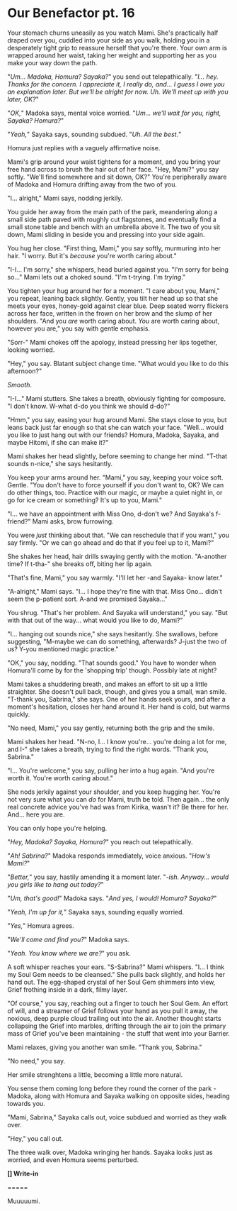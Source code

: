 # Our Benefactor pt. 16

Your stomach churns uneasily as you watch Mami. She's practically half draped over you, cuddled into your side as you walk, holding you in a desperately tight grip to reassure herself that you're there. Your own arm is wrapped around her waist, taking her weight and supporting her as you make your way down the path.

"*Um... Madoka, Homura? Sayaka?*" you send out telepathically. "*I... hey. Thanks for the concern. I appreciate it, I really do, and... I guess I owe you an explanation later. But we'll be alright for now. Uh. We'll meet up with you later, OK?*"

"*OK,*" Madoka says, mental voice worried. "*Um... we'll wait for you, right, Sayaka? Homura?*"

"*Yeah,*" Sayaka says, sounding subdued. "*Uh. All the best.*"

Homura just replies with a vaguely affirmative noise.

Mami's grip around your waist tightens for a moment, and you bring your free hand across to brush the hair out of her face. "Hey, Mami?" you say softly. "We'll find somewhere and sit down, OK?" You're peripherally aware of Madoka and Homura drifting away from the two of you.

"I... alright," Mami says, nodding jerkily.

You guide her away from the main path of the park, meandering along a small side path paved with roughly cut flagstones, and eventually find a small stone table and bench with an umbrella above it. The two of you sit down, Mami sliding in beside you and pressing into your side again.

You hug her close. "First thing, Mami," you say softly, murmuring into her hair. "I worry. But it's *because* you're worth caring about."

"I-I... I'm sorry," she whispers, head buried against you. "I'm sorry for being so..." Mami lets out a choked sound. "I'm t-trying. I'm *trying*."

You tighten your hug around her for a moment. "I care about you, Mami," you repeat, leaning back slightly. Gently, you tilt her head up so that she meets your eyes, honey-gold against clear blue. Deep seated worry flickers across her face, written in the frown on her brow and the slump of her shoulders. "And you *are* worth caring about. *You* are worth caring about, however you are," you say with gentle emphasis.

"Sorr-" Mami chokes off the apology, instead pressing her lips together, looking worried.

"Hey," you say. Blatant subject change time. "What would you like to do this afternoon?"

*Smooth*.

"I-I..." Mami stutters. She takes a breath, obviously fighting for composure. "I don't know. W-what d-do you think we should d-do?"

"Hmm," you say, easing your hug around Mami. She stays close to you, but leans back just far enough so that she can watch your face. "Well... would you like to just hang out with our friends? Homura, Madoka, Sayaka, and maybe Hitomi, if she can make it?"

Mami shakes her head slightly, before seeming to change her mind. "T-that sounds n-nice," she says hesitantly.

You keep your arms around her. "Mami," you say, keeping your voice soft. Gentle. "You don't have to force yourself if you don't want to, OK? We can do other things, too. Practice with our magic, or maybe a quiet night in, or go for ice cream or something? It's up to you, Mami."

"I... we have an appointment with Miss Ono, d-don't we? And Sayaka's f-friend?" Mami asks, brow furrowing.

You were *just* thinking about that. "We can reschedule that if you want," you say firmly. "Or we can go ahead and do that if you feel up to it, Mami?"

She shakes her head, hair drills swaying gently with the motion. "A-another time? If t-tha-" she breaks off, biting her lip again.

"That's fine, Mami," you say warmly. "I'll let her -and Sayaka- know later."

"A-alright," Mami says. "I... I hope they're fine with that. Miss Ono... didn't seem the p-patient sort. A-and we promised Sayaka..."

You shrug. "That's her problem. And Sayaka will understand," you say. "But with that out of the way... what would you like to do, Mami?"

"I... hanging out sounds nice," she says hesitantly. She swallows, before suggesting, "M-maybe we can do something, afterwards? J-just the two of us? Y-you mentioned magic practice."

"OK," you say, nodding. "That sounds good." You have to wonder when Homura'll come by for the 'shopping trip' though. Possibly late at night?

Mami takes a shuddering breath, and makes an effort to sit up a little straighter. She doesn't pull back, though, and gives you a small, wan smile. "T-thank you, Sabrina," she says. One of her hands seek yours, and after a moment's hesitation, closes her hand around it. Her hand is cold, but warms quickly.

"No need, Mami," you say gently, returning both the grip and the smile.

Mami shakes her head. "N-no, I... I know you're... you're doing a lot for me, and I-" she takes a breath, trying to find the right words. "Thank you, Sabrina."

"I... You're welcome," you say, pulling her into a hug again. "And you're worth it. You're worth caring about."

She nods jerkily against your shoulder, and you keep hugging her. You're not very sure what you can *do* for Mami, truth be told. Then again... the only real concrete advice you've had was from Kirika, wasn't it? Be there for her. And... here you are.

You can only hope you're helping.

"*Hey, Madoka? Sayaka, Homura?*" you reach out telepathically.

"*Ah! Sabrina?*" Madoka responds immediately, voice anxious. "*How's Mami?*"

"*Better,*" you say, hastily amending it a moment later. "*-ish. Anyway... would you girls like to hang out today?*"

"*Um, that's good!*" Madoka says. "*And yes, I would! Homura? Sayaka?*"

"*Yeah, I'm up for it,*" Sayaka says, sounding equally worried.

"*Yes,*" Homura agrees.

"*We'll come and find you?*" Madoka says.

"*Yeah. You know where we are?*" you ask.

A soft whisper reaches your ears. "S-Sabrina?" Mami whispers. "I... I think my Soul Gem needs to be cleansed." She pulls back slightly, and holds her hand out. The egg-shaped crystal of her Soul Gem shimmers into view, Grief frothing inside in a dark, filmy layer.

"Of course," you say, reaching out a finger to touch her Soul Gem. An effort of will, and a streamer of Grief follows your hand as you pull it away, the noxious, deep purple cloud trailing out into the air. Another thought starts collapsing the Grief into marbles, drifting through the air to join the primary mass of Grief you've been maintaining - the stuff that went into your Barrier.

Mami relaxes, giving you another wan smile. "Thank you, Sabrina."

"No need," you say.

Her smile strenghtens a little, becoming a little more natural.

You sense them coming long before they round the corner of the park - Madoka, along with Homura and Sayaka walking on opposite sides, heading towards you.

"Mami, Sabrina," Sayaka calls out, voice subdued and worried as they walk over.

"Hey," you call out.

The three walk over, Madoka wringing her hands. Sayaka looks just as worried, and even Homura seems perturbed.

**\[] Write-in**

\=====​

Muuuuumi.
